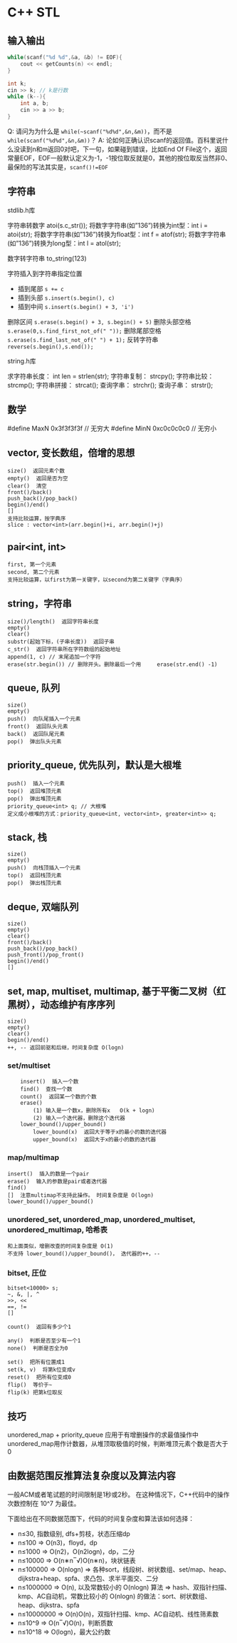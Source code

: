 # C++ STL

## 输入输出

```cpp
while(scanf("%d %d",&a, &b) != EOF){
    cout << getCounts(n) << endl;
}
```

```cpp
int k;
cin >> k; // k是行数
while (k--){
    int a, b;
    cin >> a >> b;
}
```

Q: 请问为为什么是 `while(~scanf("%d%d",&n,&m))`，而不是 `while(scanf("%d%d",&n,&m))`？
A: 论如何正确认识scanf的返回值。百科里说什么没读到n和m返回0对吧，下一句，如果碰到错误，比如End Of File这个，返回常量EOF，EOF一般默认定义为-1，-1按位取反就是0，其他的按位取反当然非0、最保险的写法其实是，`scanf()!=EOF`

## 字符串

stdlib.h库

字符串转数字 atoi(s.c_str());
将数字字符串(如”136”)转换为int型：int i = atoi(str);
将数字字符串(如”136”)转换为float型：int f = atof(str);
将数字字符串(如”136”)转换为long型：int l = atol(str);

数字转字符串 to_string(123)

字符插入到字符串指定位置

- 插到尾部 `s += c`
- 插到头部 `s.insert(s.begin(), c)`
- 插到中间 `s.insert(s.begin() + 3, 'i')`

删除区间 `s.erase(s.begin() + 3, s.begin() + 5)`
删除头部空格`s.erase(0,s.find_first_not_of(" "));`
删除尾部空格`s.erase(s.find_last_not_of(" ") + 1);`
反转字符串 `reverse(s.begin(),s.end());`

string.h库

求字符串长度： int len = strlen(str);
字符串复制： strcpy();
字符串比较： strcmp();
字符串拼接： strcat();
查询字串： strchr();
查询子串： strstr();

## 数学

#define MaxN  0x3f3f3f3f // 无穷大
#define MinN  0xc0c0c0c0 // 无穷小

## vector, 变长数组，倍增的思想

    size()  返回元素个数
    empty()  返回是否为空
    clear()  清空
    front()/back()
    push_back()/pop_back()
    begin()/end()
    []
    支持比较运算，按字典序
    slice : vector<int>(arr.begin()+i, arr.begin()+j)

## pair<int, int>

    first, 第一个元素
    second, 第二个元素
    支持比较运算，以first为第一关键字，以second为第二关键字（字典序）

## string，字符串

    size()/length()  返回字符串长度
    empty()
    clear()
    substr(起始下标，(子串长度))  返回子串
    c_str()  返回字符串所在字符数组的起始地址
    append(1, c) // 末尾追加一个字符
    erase(str.begin()) // 删除开头。删除最后一个用     erase(str.end() -1)


## queue, 队列

    size()
    empty()
    push()  向队尾插入一个元素
    front()  返回队头元素
    back()  返回队尾元素
    pop()  弹出队头元素

## priority_queue, 优先队列，默认是大根堆

    push()  插入一个元素
    top()  返回堆顶元素
    pop()  弹出堆顶元素
    priority_queue<int> q; // 大根堆
    定义成小根堆的方式：priority_queue<int, vector<int>, greater<int>> q;

## stack, 栈

    size()
    empty()
    push()  向栈顶插入一个元素
    top()  返回栈顶元素
    pop()  弹出栈顶元素

## deque, 双端队列

    size()
    empty()
    clear()
    front()/back()
    push_back()/pop_back()
    push_front()/pop_front()
    begin()/end()
    []

## set, map, multiset, multimap, 基于平衡二叉树（红黑树），动态维护有序序列

    size()
    empty()
    clear()
    begin()/end()
    ++, -- 返回前驱和后继，时间复杂度 O(logn)

### set/multiset

        insert()  插入一个数
        find()  查找一个数
        count()  返回某一个数的个数
        erase()
            (1) 输入是一个数x，删除所有x   O(k + logn)
            (2) 输入一个迭代器，删除这个迭代器
        lower_bound()/upper_bound()
            lower_bound(x)  返回大于等于x的最小的数的迭代器
            upper_bound(x)  返回大于x的最小的数的迭代器

### map/multimap

    insert()  插入的数是一个pair
    erase()  输入的参数是pair或者迭代器
    find()
    []  注意multimap不支持此操作。 时间复杂度是 O(logn)
    lower_bound()/upper_bound()

### unordered_set, unordered_map, unordered_multiset, unordered_multimap, 哈希表

    和上面类似，增删改查的时间复杂度是 O(1)
    不支持 lower_bound()/upper_bound()， 迭代器的++，--

### bitset, 圧位

    bitset<10000> s;
    ~, &, |, ^
    >>, <<
    ==, !=
    []

    count()  返回有多少个1

    any()  判断是否至少有一个1
    none()  判断是否全为0

    set()  把所有位置成1
    set(k, v)  将第k位变成v
    reset()  把所有位变成0
    flip()  等价于~
    flip(k) 把第k位取反

## 技巧

unordered_map + priority_queue 应用于有增删操作的求最值操作中
unordered_map用作计数器，从堆顶取极值的时候，判断堆顶元素个数是否大于0

## 由数据范围反推算法复杂度以及算法内容

一般ACM或者笔试题的时间限制是1秒或2秒。
在这种情况下，C++代码中的操作次数控制在 10^7 为最佳。

下面给出在不同数据范围下，代码的时间复杂度和算法该如何选择：

- n≤30, 指数级别, dfs+剪枝，状态压缩dp
- n≤100 => O(n3)，floyd，dp
- n≤1000 => O(n2)，O(n2logn)，dp，二分
- n≤10000 => O(n∗n‾√)O(n∗n)，块状链表
- n≤100000 => O(nlogn) => 各种sort，线段树、树状数组、set/map、heap、dijkstra+heap、spfa、求凸包、求半平面交、二分
- n≤1000000 => O(n), 以及常数较小的 O(nlogn) 算法 => hash、双指针扫描、kmp、AC自动机，常数比较小的 O(nlogn) 的做法：sort、树状数组、heap、dijkstra、spfa
- n≤10000000 => O(n)O(n)，双指针扫描、kmp、AC自动机、线性筛素数
- n≤10^9 => O(n‾√)O(n)，判断质数
- n≤10^18 => O(logn)，最大公约数
